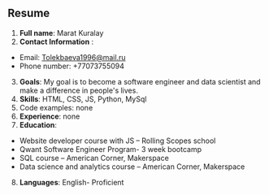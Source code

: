 ## Resume

1. **Full name**: Marat Kuralay
2. **Contact Information** :

- Email: Tolekbaeva1996@mail.ru
- Phone number: +77073755094

3. **Goals**: My goal is to become a software engineer and data scientist and make a difference in people's lives.
4. **Skills**: HTML, CSS, JS, Python, MySql
5. Code examples: none
6. **Experience**: none
7. **Education**:

- Website developer course with JS – Rolling Scopes school
- Qwant Software Engineer Program- 3 week bootcamp
- SQL course – American Corner, Makerspace
- Data science and analytics course – American Corner, Makerspace

8. **Languages**: English- Proficient
